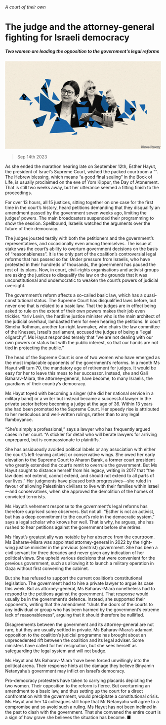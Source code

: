 ###### A court of their own

# The judge and the attorney-general fighting for Israeli democracy 

##### Two women are leading the opposition to the government’s legal reforms 

![image](images/20230916_MAD002.jpg) 

> Sep 14th 2023 

As she ended the marathon hearing late on September 12th, Esther Hayut, the president of Israel’s Supreme Court, wished the packed courtroom a “”. The Hebrew blessing, which means “a good final sealing” in the Book of Life, is usually proclaimed on the eve of Yom Kippur, the Day of Atonement. That is still two weeks away, but her utterance seemed a fitting finish to the proceedings.

For over 13 hours, all 15 justices, sitting together on one case for the first time in the court’s history, heard petitions demanding that they disqualify an amendment passed by the government seven weeks ago, limiting the judges’ powers. The main broadcasters suspended their programming to show the session. Spellbound, Israelis watched the arguments over the future of their democracy. 

The judges jousted testily with both the petitioners and the government’s representatives, and occasionally even among themselves. The issue at stake was the court’s ability to overturn government decisions on the basis of “reasonableness”. It is the only part of the coalition’s controversial legal reforms that has passed so far. Under pressure from Israelis, who have protested in their hundreds of thousands, the government has paused the rest of its plans. Now, in court, civil-rights organisations and activist groups are asking the justices to disqualify the law on the grounds that it was unconstitutional and undemocratic to weaken the court’s powers of judicial oversight. 

The government’s reform affects a so-called basic law, which has a quasi-constitutional status. The Supreme Court has disqualified laws before, but never one that is related to a basic law. That the judges are in effect being asked to rule on the extent of their own powers makes their job even trickier. Yariv Levin, the hardline justice minister who is the main architect of the judicial overhaul, lambasted them for even hearing the petitions. In court Simcha Rothman, another far-right lawmaker, who chairs the law committee of the Knesset, Israel’s parliament, accused the judges of being a “legal oligarchy”. Ms Hayut responded tersely that “we are not dealing with our own powers or status but with the public interest, so that our hands are not tied in protecting the public.”

The head of the Supreme Court is one of two women who have emerged as the most implacable opponents of the government’s reforms. In a month Ms Hayut will turn 70, the mandatory age of retirement for judges. It would be easy for her to leave this mess to her successor. Instead, she and Gali Baharav-Miara, the attorney-general, have become, to many Israelis, the guardians of their country’s democracy. 

Ms Hayut toyed with becoming a singer (she did her national service in a military band) or a writer but instead became a successful lawyer in the private sector before becoming a judge at the age of 36. Within 13 years she had been promoted to the Supreme Court. Her speedy rise is attributed to her meticulous and well-written rulings, rather than to any legal flamboyance. 

“She’s simply a professional,” says a lawyer who has frequently argued cases in her court. “A stickler for detail who will berate lawyers for arriving unprepared, but is compassionate to plaintiffs.” 

She has assiduously avoided political labels or any association with either the court’s left-leaning activist or conservative wings. She owed her early elevation to the Supreme Court to Aharon Barak, a former court president who greatly extended the court’s remit to overrule the government. But Ms Hayut sought to distance herself from his legacy, writing in 2017 that “the law does not extend, cannot extend, and should not extend to all parts of our lives.” Her judgments have pleased both progressives—she ruled in favour of allowing Palestinian civilians to live with their families within Israel—and conservatives, when she approved the demolition of the homes of convicted terrorists.

Ms Hayut’s vehement response to the government’s legal reforms has therefore surprised some observers. But not all. “Esther is not an activist, but has a deep commitment to the court’s role in the democratic system,” says a legal scholar who knows her well. That is why, he argues, she has rushed to hear petitions against the government before she retires. 

Ms Hayut’s greatest ally was notable by her absence from the courtroom. Ms Baharav-Miara was appointed attorney-general in 2022 by the right-wing justice minister in the previous (centrist) government. She has been a civil servant for three decades and never given any indication of her political views. She upheld various decisions that were convenient for the previous government, such as allowing it to launch a military operation in Gaza without first convening the cabinet. 

But she has refused to support the current coalition’s constitutional legislation. The government had to hire a private lawyer to argue its case this week. But as attorney-general, Ms Baharav-Miara nonetheless had to respond to the petitions against the government. That response would usually be in the government’s defence. Instead, she supported their opponents, writing that the amendment “shuts the doors of the courts to any individual or group who has been harmed by the government’s extreme lack of reasonableness”, arguing that it should therefore be nullified. 

Disagreements between the government and its attorney-general are not rare, but they are usually settled in private. Ms Baharav-Miara’s adamant opposition to the coalition’s judicial programme has brought about an unprecedented rift between the coalition and its legal adviser. Some ministers have called for her resignation, but she sees herself as safeguarding the legal system and will not budge.

Ms Hayut and Ms Baharav-Miara ’have been forced unwillingly into the political arena. Their response hints at the damage they believe Binyamin Netanyahu’s government may inflict on Israel’s democracy.

Pro-democracy protesters have taken to carrying placards depicting the two women. Their opposition to the reform is fierce. But overturning an amendment to a basic law, and thus setting up the court for a direct confrontation with the government, would precipitate a constitutional crisis. Ms Hayut and her 14 colleagues still hope that Mr Netanyahu will agree to a compromise and so avoid such a ruling. Ms Hayut has not been inclined in the past to clash with the government. That she convened the entire court is a sign of how grave she believes the situation has become. ■

